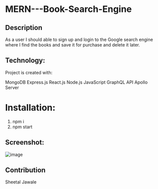 # MERN---Book-Search-Engine
## Description

As a user I should able to sign up and login to the Google search engine where I find the books and save it for purchase and delete it later.

## Technology:
Project is created with:

MongoDB
Express.js
React.js
Node.js
JavaScript
GraphQL API
Apollo Server

# Installation:

1) npm i
2) npm start

## Screenshot:
![image](https://user-images.githubusercontent.com/107803903/206767026-c6d7d11a-d65e-4fcf-b473-a42b05c44d09.png)


## Contribution
Sheetal Jawale
